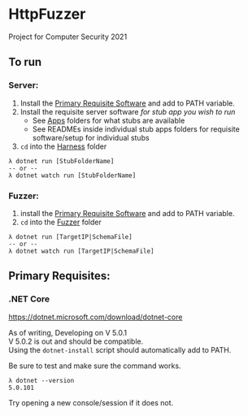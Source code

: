 # HttpFuzzer
Project for Computer Security 2021 

## To run
### Server:
1. Install the [Primary Requisite Software](#primary-requisites) and add to PATH variable.
2. Install the requisite server software _for stub app you wish to run_
	- See [Apps](./Apps) folders for what stubs are available
	- See READMEs inside individual stub apps folders for requisite software/setup for individual stubs
3. `cd` into the [Harness](./Harness) folder
```
λ dotnet run [StubFolderName]
-- or --
λ dotnet watch run [StubFolderName]
```

### Fuzzer:  
1. install the [Primary Requisite Software](#primary-requisites) and add to PATH variable.  
2. `cd` into the [Fuzzer](./Fuzzer) folder  
```
λ dotnet run [TargetIP|SchemaFile]
-- or --
λ dotnet watch run [TargetIP|SchemaFile]
```

## Primary Requisites:

### .NET Core
https://dotnet.microsoft.com/download/dotnet-core

As of writing, Developing on V 5.0.1  
V 5.0.2 is out and should be compatible.  
Using the `dotnet-install` script should automatically add to PATH.

Be sure to test and make sure the command works.  
```
λ dotnet --version
5.0.101
```
Try opening a new console/session if it does not.
